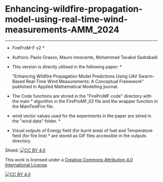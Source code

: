 # Enhancing-wildfire-propagation-model-using-real-time-wind-measurements-AMM_2024


 **************************************************************************************************************
 *  FireProM-F v2							    				      *
 *  Authors: Paolo Grasso, Mauro Innocente, Mohammad Tavakol Sadrabadi
 


 *  This version is directly utilised in the following paper:                                                 *

    "Enhancing Wildfire Propagation Model Predictions Using UAV Swarm-Based
     Real-Time Wind Measurements: A Conceptual Framework" published in Applied Mathematical Modelling journal.



 *  The Code functions are stored in the "FireProMF code" directory with the main                             *
    algorithm in the FireProMF_02 file and the wrapper function in the MainTestFire file.



 *  wind vector values used for the experiments in the paper are stired in the "wind data" folder.            *



 *  Visual outputs of Energy field (for burnt area) of fuel and Temperature field (for fire line)            *
    are stored as GIF files accessible in the outputs directory. 


Shield: [![CC BY 4.0][cc-by-shield]][cc-by]

This work is licensed under a
[Creative Commons Attribution 4.0 International License][cc-by].

[![CC BY 4.0][cc-by-image]][cc-by]

[cc-by]: http://creativecommons.org/licenses/by/4.0/
[cc-by-image]: https://i.creativecommons.org/l/by/4.0/88x31.png
[cc-by-shield]: https://img.shields.io/badge/License-CC%20BY%204.0-lightgrey.svg
